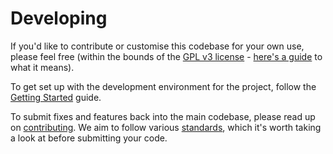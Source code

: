 # Developing

If you'd like to contribute or customise this codebase for your own use, please feel free (within the bounds of the [GPL v3 license](../LICENSE) - [here's a guide](https://www.gnu.org/licenses/quick-guide-gplv3.html) to what it means).

To get set up with the development environment for the project, follow the [Getting Started](./GETTING_STARTED.md) guide.

To submit fixes and features back into the main codebase, please read up on [contributing](./CONTRIBUTING.md). We aim to follow various [standards](./STANDARDS.md), which it's worth taking a look at before submitting your code.
